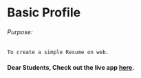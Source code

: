 # Basic Profile

###### Purpose:
    To create a simple Resume on web.

#### Dear Students, Check out the live app [here](https://tsurya-brs.github.io/Basic-Profile/).
